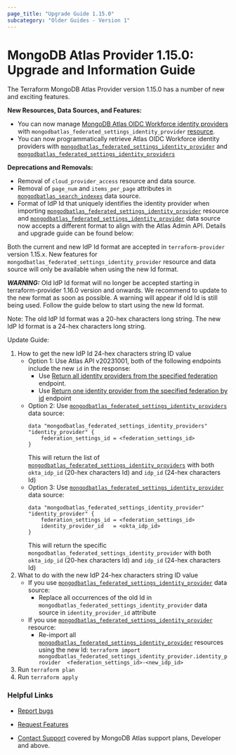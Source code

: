 ```yaml
---
page_title: "Upgrade Guide 1.15.0"
subcategory: "Older Guides - Version 1"  
---
```


# MongoDB Atlas Provider 1.15.0: Upgrade and Information Guide

The Terraform MongoDB Atlas Provider version 1.15.0 has a number of new and exciting features.

**New Resources, Data Sources, and Features:**

- You can now manage [MongoDB Atlas OIDC Workforce identity providers](https://www.mongodb.com/docs/atlas/security-oidc/#configure-oidc-authorization) with `mongodbatlas_federated_settings_identity_provider` [resource](https://registry.terraform.io/providers/mongodb/mongodbatlas/latest/docs/resources/federated_settings_identity_provider).
- You can now programmatically retrieve Atlas OIDC Workforce identity providers with [`mongodbatlas_federated_settings_identity_provider`](https://registry.terraform.io/providers/mongodb/mongodbatlas/latest/docs/data-sources/federated_settings_identity_providers) and [`mongodbatlas_federated_settings_identity_providers`](https://registry.terraform.io/providers/mongodb/mongodbatlas/latest/docs/data-sources/federated_settings_identity_provider)

**Deprecations and Removals:**

- Removal of `cloud_provider_access`  resource and data source.
- Removal of `page_num` and `items_per_page` attributes in [`mongodbatlas_search_indexes`](https://registry.terraform.io/providers/mongodb/mongodbatlas/latest/docs/data-sources/search_indexes) data source.
- Format of IdP Id that uniquely identifies the identity provider when importing [`mongodbatlas_federated_settings_identity_provider`](https://registry.terraform.io/providers/mongodb/mongodbatlas/latest/docs/resources/federated_settings_identity_provider) resource and [`mongodbatlas_federated_settings_identity_provider`](https://registry.terraform.io/providers/mongodb/mongodbatlas/latest/docs/data-sources/federated_settings_identity_provider) data source now accepts a different format to align with the Atlas Admin API. Details and upgrade guide can be found below: 

Both the current and new IdP Id format are accepted in `terraform-provider` version 1.15.x. New features for `mongodbatlas_federated_settings_identity_provider` resource and data source will only be available when using the new Id format.

***WARNING:*** Old IdP Id format will no longer be accepted starting in terraform-provider 1.16.0 version and onwards. We recommend to update to the new format as soon as possible. A warning will appear if old Id is still being used. Follow the guide below to start using the new Id format.

Note: The old IdP Id format was a 20-hex characters long string. The new IdP Id format is a 24-hex characters long string.


Update Guide: 
1. How to get the new IdP Id 24-hex characters string ID value
	- Option 1: Use Atlas API v20231001, both of the following endpoints include the new `id` in the response:
		- Use [Return all identity providers from the specified federation](https://www.mongodb.com/docs/api/doc/atlas-admin-api-v2/2023-10-01/operation/operation-listidentityproviders) endpoint.
		- Use [Return one identity provider from the specified federation by id](https://www.mongodb.com/docs/api/doc/atlas-admin-api-v2/2023-10-01/operation/operation-listidentityproviders) endpoint
	- Option 2: Use [`mongodbatlas_federated_settings_identity_providers`](https://registry.terraform.io/providers/mongodb/mongodbatlas/latest/docs/data-sources/federated_settings_identity_providers) data source: 
		```
		data "mongodbatlas_federated_settings_identity_providers" "identity_provider" {
			federation_settings_id = <federation_settings_id>
		}
		```
		This will return the list of [`mongodbatlas_federated_settings_identity_providers`](https://registry.terraform.io/providers/mongodb/mongodbatlas/latest/docs/data-sources/federated_settings_identity_providers) with both `okta_idp_id` (20-hex characters Id) and `idp_id` (24-hex characters Id)
	- Option 3: Use [`mongodbatlas_federated_settings_identity_provider`](https://registry.terraform.io/providers/mongodb/mongodbatlas/latest/docs/data-sources/federated_settings_identity_provider) data source:
		```
		data "mongodbatlas_federated_settings_identity_provider" "identity_provider" {
			federation_settings_id = <federation_settings_id>
			identity_provider_id   = <okta_idp_id>
		}
		```
		This will return the specific `mongodbatlas_federated_settings_identity_provider` with both `okta_idp_id` (20-hex characters Id) and `idp_id` (24-hex characters Id) 
2. What to do with the new IdP 24-hex characters string ID value
	- If you use [`mongodbatlas_federated_settings_identity_provider`](https://registry.terraform.io/providers/mongodb/mongodbatlas/latest/docs/data-sources/federated_settings_identity_provider) data source:
		- Replace all occurrences of the old Id in `mongodbatlas_federated_settings_identity_provider` data source in `identity_provider_id` attribute
	- If you use [`mongodbatlas_federated_settings_identity_provider`](https://registry.terraform.io/providers/mongodb/mongodbatlas/latest/docs/resources/federated_settings_identity_provider) resource:
		- Re-import all [`mongodbatlas_federated_settings_identity_provider`](https://registry.terraform.io/providers/mongodb/mongodbatlas/latest/docs/resources/federated_settings_identity_provider) resources using the new Id: 
			`terraform import mongodbatlas_federated_settings_identity_provider.identity_provider  <federation_settings_id>-<new_idp_id>`
4. Run `terraform plan` 
5. Run `terraform apply`


### Helpful Links

* [Report bugs](https://github.com/mongodb/terraform-provider-mongodbatlas/issues)

* [Request Features](https://feedback.mongodb.com/forums/924145-atlas?category_id=370723)

* [Contact Support](https://docs.atlas.mongodb.com/support/) covered by MongoDB Atlas support plans, Developer and above.
